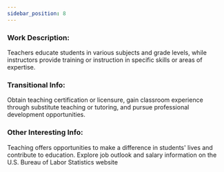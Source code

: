 ```yaml
---
sidebar_position: 8
---
```


### Work Description: 
Teachers educate students in various subjects and grade levels, while instructors provide training or instruction in specific skills or areas of expertise.
### Transitional Info: 
Obtain teaching certification or licensure, gain classroom experience through substitute teaching or tutoring, and pursue professional development opportunities.
### Other Interesting Info: 
Teaching offers opportunities to make a difference in students' lives and contribute to education. 
Explore job outlook and salary information on the U.S. Bureau of Labor Statistics website